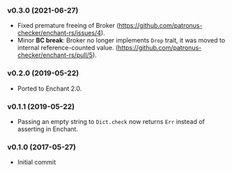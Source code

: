 ### v0.3.0 (2021-06-27)
* Fixed premature freeing of Broker (https://github.com/patronus-checker/enchant-rs/issues/4).
* Minor **BC break**: Broker no longer implements `Drop` trait, it was moved to internal reference-counted value. (https://github.com/patronus-checker/enchant-rs/pull/5).

### v0.2.0 (2019-05-22)
* Ported to Enchant 2.0.

### v0.1.1 (2019-05-22)
* Passing an empty string to `Dict.check` now returns `Err` instead of asserting in Enchant.

### v0.1.0 (2017-05-27)
* Initial commit
